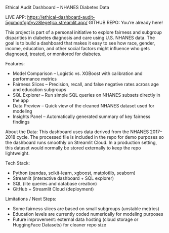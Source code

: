 Ethical Audit Dashboard – NHANES Diabetes Data

LIVE APP: https://ethical-dashboard-audit-5gxmqnfgpfyvz8legetjcx.streamlit.app/
GITHUB REPO: You’re already here!

This project is part of a personal initiative to explore fairness and subgroup disparities in diabetes diagnosis and care using U.S. NHANES data.
The goal is to build a dashboard that makes it easy to see how race, gender, income, education, and other social factors might influence who gets diagnosed, treated, or monitored for diabetes.

Features:
- Model Comparison – Logistic vs. XGBoost with calibration and performance metrics
- Fairness Slices – Precision, recall, and false negative rates across age and education subgroups
- SQL Explorer – Run simple SQL queries on NHANES subsets directly in the app
- Data Preview – Quick view of the cleaned NHANES dataset used for modeling
- Insights Panel – Automatically generated summary of key fairness findings


About the Data:
This dashboard uses data derived from the NHANES 2017–2018 cycle.
The processed file is included in the repo for demo purposes so the dashboard runs smoothly on Streamlit Cloud.
In a production setting, this dataset would normally be stored externally to keep the repo lightweight.

Tech Stack:
- Python (pandas, scikit-learn, xgboost, matplotlib, seaborn)
- Streamlit (interactive dashboard + SQL explorer)
- SQL (lite queries and database creation)
- GitHub + Streamlit Cloud (deployment)

Limitations / Next Steps:
- Some fairness slices are based on small subgroups (unstable metrics)
- Education levels are currently coded numerically for modeling purposes
- Future improvement: external data hosting (cloud storage or HuggingFace Datasets) for cleaner repo size

